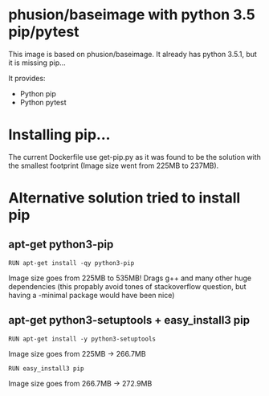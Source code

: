 # phusion/baseimage with python 3.5 pip/pytest

This image is based on phusion/baseimage. It already has python 3.5.1, but it is missing pip...

It provides:
- Python pip
- Python pytest

# Installing pip...

The current Dockerfile use get-pip.py as it was found to be the solution with the smallest footprint (Image size went from 225MB to 237MB).


# Alternative solution tried to install pip

## apt-get python3-pip

```
RUN apt-get install -qy python3-pip
```

Image size goes from 225MB to 535MB! Drags g++ and many other huge dependencies (this propably avoid tones of stackoverflow question, but having a -minimal package would have been nice)

## apt-get python3-setuptools + easy_install3 pip

```
RUN apt-get install -y python3-setuptools
```
Image size goes from 225MB -> 266.7MB

```
RUN easy_install3 pip
```
Image size goes from 266.7MB -> 272.9MB

